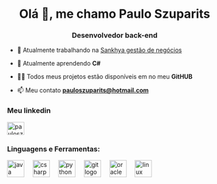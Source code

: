<h1 align="center">Olá 👋, me chamo Paulo Szuparits</h1>
<h3 align="center">Desenvolvedor back-end</h3>

- 🔭 Atualmente trabalhando na [Sankhya gestão de negócios](https://www.linkedin.com/company/sankhyagestao/mycompany/verification/)

- 🌱 Atualmente aprendendo **C#**

- 👨‍💻 Todos meus projetos estão disponíveis em no meu **GitHUB**

- 📫 Meu contato **pauloszuparits@hotmail.com**

<h3 align="left">Meu linkedin</h3>
<p align="left">
<a href="https://linkedin.com/in/pauloszuparits" target="blank"><img align="center" src="https://raw.githubusercontent.com/rahuldkjain/github-profile-readme-generator/master/src/images/icons/Social/linked-in-alt.svg" alt="pauloszuparits" height="30" width="40" /></a>
</p>

<h3 align="left">Linguagens e Ferramentas:</h3>
<div align="left">
  <img src="https://cdn.jsdelivr.net/gh/devicons/devicon/icons/java/java-original.svg" height="40" alt="java logo"  />
  <img width="12" />
  <img src="https://cdn.jsdelivr.net/gh/devicons/devicon/icons/csharp/csharp-original.svg" height="40" alt="csharp logo"  />
  <img width="12" />
  <img src="https://cdn.jsdelivr.net/gh/devicons/devicon/icons/python/python-original.svg" height="40" alt="python logo"  />
  <img width="12" />
  <img src="https://cdn.jsdelivr.net/gh/devicons/devicon/icons/git/git-original.svg" height="40" alt="git logo"  />
  <img width="12" />
  <img src="https://cdn.jsdelivr.net/gh/devicons/devicon/icons/oracle/oracle-original.svg" height="40" alt="oracle logo"  />
  <img width="12" />
  <img src="https://cdn.jsdelivr.net/gh/devicons/devicon/icons/linux/linux-original.svg" height="40" alt="linux logo"  />
</div>





